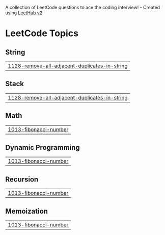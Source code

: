 A collection of LeetCode questions to ace the coding interview! - Created using [LeetHub v2](https://github.com/arunbhardwaj/LeetHub-2.0)
<!---LeetCode Topics Start-->
# LeetCode Topics
## String
|  |
| ------- |
| [1128-remove-all-adjacent-duplicates-in-string](https://github.com/vinayakwho/leetcode/tree/master/1128-remove-all-adjacent-duplicates-in-string) |
## Stack
|  |
| ------- |
| [1128-remove-all-adjacent-duplicates-in-string](https://github.com/vinayakwho/leetcode/tree/master/1128-remove-all-adjacent-duplicates-in-string) |
## Math
|  |
| ------- |
| [1013-fibonacci-number](https://github.com/vinayakwho/leetcode/tree/master/1013-fibonacci-number) |
## Dynamic Programming
|  |
| ------- |
| [1013-fibonacci-number](https://github.com/vinayakwho/leetcode/tree/master/1013-fibonacci-number) |
## Recursion
|  |
| ------- |
| [1013-fibonacci-number](https://github.com/vinayakwho/leetcode/tree/master/1013-fibonacci-number) |
## Memoization
|  |
| ------- |
| [1013-fibonacci-number](https://github.com/vinayakwho/leetcode/tree/master/1013-fibonacci-number) |
<!---LeetCode Topics End-->